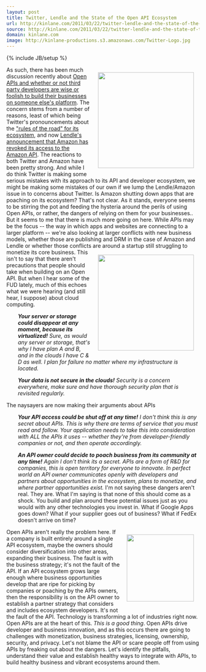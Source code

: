 ```yaml
---
layout: post
title: Twitter, Lendle and the State of the Open API Ecosystem
url: http://kinlane.com/2011/03/22/twitter-lendle-and-the-state-of-the-open-api-ecosystem/
source: http://kinlane.com/2011/03/22/twitter-lendle-and-the-state-of-the-open-api-ecosystem/
domain: kinlane.com
image: http://kinlane-productions.s3.amazonaws.com/Twitter-Logo.jpg
---
```

{% include JB/setup %}<p><!DOCTYPE html PUBLIC "-//W3C//DTD XHTML 1.0 Transitional//EN"
    "http://www.w3.org/TR/xhtml1/DTD/xhtml1-transitional.dtd">
<html xmlns="http://www.w3.org/1999/xhtml">
  <head>
    <title></title>
  </head>
  <body>
    <img style="padding: 15px;" src="http://kinlane-productions.s3.amazonaws.com/Twitter-Logo.jpg" alt="" width="250" align="right" />As such, there has been much discussion recently about <a title=
    "Open APIs and whether or not third party developers are wise or follish to build their businesses on someones elses platform." href=
    "http://blog.apievangelist.com/2011/03/22/twitter-lendle-and-the-state-of-the-open-api-ecosystem/">Open APIs and whether or not third party developers are wise or foolish to build their
    businesses on someone else's platform</a>. The concern stems from a number of reasons, least of which being Twitter's pronouncements about the <a title=
    "&quot;Rules of the Road&quot; for Its Ecosystem" href="http://dev.twitter.com/pages/api_terms">"rules of the road" for its ecosystem</a>, and now <a title=
    "Lendles announcement that Amazon has revoked its access to the Amazon API" href="http://lendle.me/">Lendle's announcement that Amazon has revoked its access to the Amazon API</a>. The reactions
    to both Twitter and Amazon have been pretty strong. And while I do think Twitter is making some serious mistakes with its approach to its API and developer ecosystem, we might be making some
    mistakes of our own if we lump the Lendle/Amazon issue in to concerns about Twitter. Is Amazon shutting down apps that are poaching on its ecosystem? That's not clear. As it stands, everyone
    seems to be stirring the pot and feeding the hysteria around the perils of using Open APIs, or rather, the dangers of relying on them for your businesses.. But it seems to me that there is much
    more going on here. While APIs may be the focus -- the way in which apps and websites are connecting to a larger platform -- we're also looking at larger conflicts with new business models,
    whether those are publishing and DRM in the case of Amazon and Lendle or whether those conflicts are around a startup still struggling to monetize its core business. <img style="padding: 15px;"
    src="http://kinlane-productions.s3.amazonaws.com/AWS_LOGO_CMYK.jpg" alt="" width="250" align="right" /> This isn't to say that there aren't precautions that people should take when building on an
    Open API. But when I hear some of the FUD lately, much of this echoes what we were hearing (and still hear, I suppose) about cloud computing.
    <p style="padding-left: 30px;">
      <em><strong>Your server or storage could disappear at any moment, because its virtualized!</strong> Sure, as would any server or storage, that's why I have plan A and B, and in the clouds I
      have C &amp; D as well. I plan for failure no matter where my infrastructure is located.</em>
    </p>
    <p style="padding-left: 30px;">
      <strong><em><strong>Your data is not secure in the clouds!</strong></em></strong> <em>Security is a concern everywhere, make sure and have thorough security plan that is revisited
      regularly.</em>
    </p>The naysayers are now making their arguments about APIs
    <p style="padding-left: 30px;">
      <em><strong>Your API access could be shut off at any time!</strong> I don't think this is any secret about APIs. This is why there are terms of service that you must read and follow. Your
      application needs to take this into consideration with ALL the APIs it uses -- whether they're from developer-friendly companies or not, and then operate accordingly.</em>
    </p>
    <p style="padding-left: 30px;">
      <em><strong>An API owner could decide to poach business from its community at any time!</strong> Again I don't think its a secret. APIs are a form of R&amp;D for companies, this is open
      territory for everyone to innovate. In perfect world an API owner communicates openly with developers and partners about opportunities in the ecosystem, plans to monetize, and where partner
      opportunities exist.</em> I'm not saying these dangers aren't real. They are. What I'm saying is that none of this should come as a shock. You build and plan around these potential issues just
      as you would with any other technologies you invest in. What if Google Apps goes down? What if your supplier goes out of business? What if FedEx doesn't arrive on time?
    </p>Open APIs aren't really the problem here. <img style="padding: 15px;" src="http://kinlane-productions.s3.amazonaws.com/lendle-logo.png" alt="" width="175" align="right" /> If a company is
    built entirely around a single API ecosystem, maybe the owners should consider diversification into other areas, expanding their business. The fault is with the business strategy; it's not the
    fault of the API. If an API ecosystem grows large enough where business opportunities develop that are ripe for picking by companies or poaching by the APIs owners, then the responsibility is on
    the API owner to establish a partner strategy that considers and includes ecosystem developers. It's not the fault of the API. Technology is transforming a lot of industries right now. Open APIs
    are at the heart of this. <em>This is a good thing</em>. Open APIs drive developer and business innovation, and as this occurs there are going to challenges with monetization, business
    strategies, licensing, ownership, security, and privacy. Let's not blame the API or scare people off from using APIs by freaking out about the dangers. Let's identify the pitfalls, understand
    their value and establish healthy ways to integrate with APIs, to build healthy business and vibrant ecosystems around them.
  </body>
</html></p>
